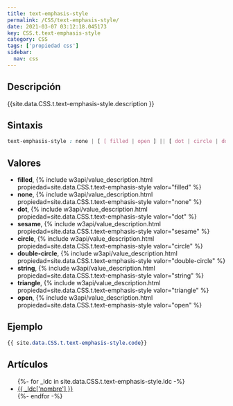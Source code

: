 ```yaml
---
title: text-emphasis-style
permalink: /CSS/text-emphasis-style/
date: 2021-03-07 03:12:18.045173
key: CSS.t.text-emphasis-style
category: CSS
tags: ['propiedad css']
sidebar: 
  nav: css
---
```


## Descripción
{{site.data.CSS.t.text-emphasis-style.description }}

## Sintaxis
~~~css
text-emphasis-style : none | [ [ filled | open ] || [ dot | circle | double-circle | triangle | sesame ] ] | <string>
~~~

## Valores
* **filled**,  {% include w3api/value_description.html propiedad=site.data.CSS.t.text-emphasis-style valor="filled" %}
* **none**,  {% include w3api/value_description.html propiedad=site.data.CSS.t.text-emphasis-style valor="none" %}
* **dot**,  {% include w3api/value_description.html propiedad=site.data.CSS.t.text-emphasis-style valor="dot" %}
* **sesame**,  {% include w3api/value_description.html propiedad=site.data.CSS.t.text-emphasis-style valor="sesame" %}
* **circle**,  {% include w3api/value_description.html propiedad=site.data.CSS.t.text-emphasis-style valor="circle" %}
* **double-circle**,  {% include w3api/value_description.html propiedad=site.data.CSS.t.text-emphasis-style valor="double-circle" %}
* **string**,  {% include w3api/value_description.html propiedad=site.data.CSS.t.text-emphasis-style valor="string" %}
* **triangle**,  {% include w3api/value_description.html propiedad=site.data.CSS.t.text-emphasis-style valor="triangle" %}
* **open**,  {% include w3api/value_description.html propiedad=site.data.CSS.t.text-emphasis-style valor="open" %}

## Ejemplo
~~~css
{{ site.data.CSS.t.text-emphasis-style.code}}
~~~

## Artículos
<ul>
{%- for _ldc in site.data.CSS.t.text-emphasis-style.ldc -%}
   <li>
       <a href="{{_ldc['url'] }}">{{ _ldc['nombre'] }}</a>
   </li>
{%- endfor -%}
</ul>
